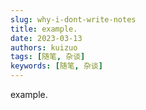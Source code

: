 ```yaml
---
slug: why-i-dont-write-notes
title: example.
date: 2023-03-13
authors: kuizuo
tags: [随笔, 杂谈]
keywords: [随笔, 杂谈]
---
```


example.
